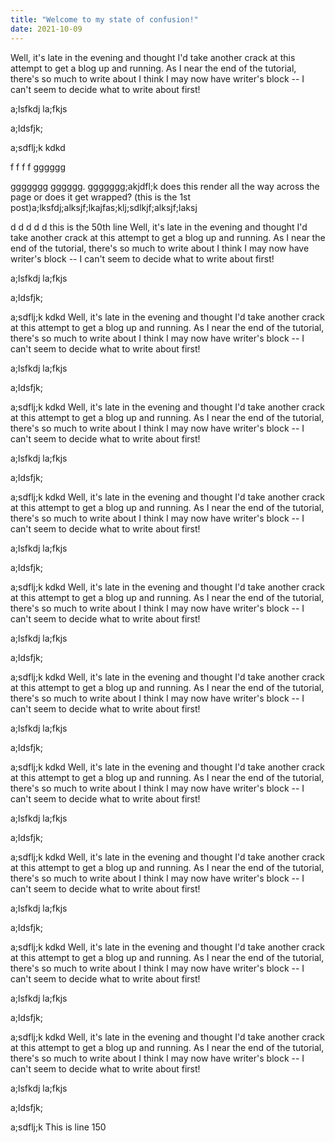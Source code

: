 ```yaml
---
title: "Welcome to my state of confusion!"
date: 2021-10-09
---
```


Well, it's late in the evening and thought I'd take another crack at this attempt to get a blog up and running.  As I near the end of the tutorial,
there's so much to write about I think I may now have writer's block -- I can't seem to decide what to write about first!

a;lsfkdj
la;fkjs

a;ldsfjk;

a;sdflj;k
kdkd






f
f
f
f
gggggg

ggggggg     gggggg.                  ggggggg;akjdfl;k does this render all the way across the page or does it get wrapped?  (this is the 1st post)a;lksfdj;alksjf;lkajfas;klj;sdlkjf;alksjf;laksj
















d
d
d
d
d
this is the 50th line
Well, it's late in the evening and thought I'd take another crack at this attempt to get a blog up and running.  As I near the end of the tutorial,
there's so much to write about I think I may now have writer's block -- I can't seem to decide what to write about first!

a;lsfkdj
la;fkjs

a;ldsfjk;

a;sdflj;k
kdkd
Well, it's late in the evening and thought I'd take another crack at this attempt to get a blog up and running.  As I near the end of the tutorial,
there's so much to write about I think I may now have writer's block -- I can't seem to decide what to write about first!

a;lsfkdj
la;fkjs

a;ldsfjk;

a;sdflj;k
kdkd
Well, it's late in the evening and thought I'd take another crack at this attempt to get a blog up and running.  As I near the end of the tutorial,
there's so much to write about I think I may now have writer's block -- I can't seem to decide what to write about first!

a;lsfkdj
la;fkjs

a;ldsfjk;

a;sdflj;k
kdkd
Well, it's late in the evening and thought I'd take another crack at this attempt to get a blog up and running.  As I near the end of the tutorial,
there's so much to write about I think I may now have writer's block -- I can't seem to decide what to write about first!

a;lsfkdj
la;fkjs

a;ldsfjk;

a;sdflj;k
kdkd
Well, it's late in the evening and thought I'd take another crack at this attempt to get a blog up and running.  As I near the end of the tutorial,
there's so much to write about I think I may now have writer's block -- I can't seem to decide what to write about first!

a;lsfkdj
la;fkjs

a;ldsfjk;

a;sdflj;k
kdkd
Well, it's late in the evening and thought I'd take another crack at this attempt to get a blog up and running.  As I near the end of the tutorial,
there's so much to write about I think I may now have writer's block -- I can't seem to decide what to write about first!

a;lsfkdj
la;fkjs

a;ldsfjk;

a;sdflj;k
kdkd
Well, it's late in the evening and thought I'd take another crack at this attempt to get a blog up and running.  As I near the end of the tutorial,
there's so much to write about I think I may now have writer's block -- I can't seem to decide what to write about first!

a;lsfkdj
la;fkjs

a;ldsfjk;

a;sdflj;k
kdkd
Well, it's late in the evening and thought I'd take another crack at this attempt to get a blog up and running.  As I near the end of the tutorial,
there's so much to write about I think I may now have writer's block -- I can't seem to decide what to write about first!

a;lsfkdj
la;fkjs

a;ldsfjk;

a;sdflj;k
kdkd
Well, it's late in the evening and thought I'd take another crack at this attempt to get a blog up and running.  As I near the end of the tutorial,
there's so much to write about I think I may now have writer's block -- I can't seem to decide what to write about first!

a;lsfkdj
la;fkjs

a;ldsfjk;

a;sdflj;k
kdkd
Well, it's late in the evening and thought I'd take another crack at this attempt to get a blog up and running.  As I near the end of the tutorial,
there's so much to write about I think I may now have writer's block -- I can't seem to decide what to write about first!

a;lsfkdj
la;fkjs

a;ldsfjk;

a;sdflj;k
This is line 150
